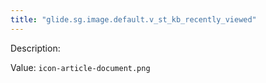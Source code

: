 ```yaml
---
title: "glide.sg.image.default.v_st_kb_recently_viewed"
---
```


Description: 

Value: `icon-article-document.png`